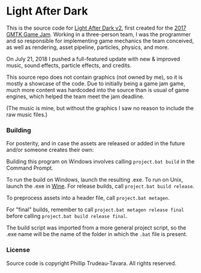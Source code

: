# Light After Dark
This is the source code for [Light After Dark v2](http://philliptrudeau.itch.io/light-after-dark), first created for the [2017 GMTK Game Jam](https://itch.io/jam/gmtk-jam/rate/159828). Working in a three-person team, I was the programmer and so responsible for implementing game mechanics the team conceived, as well as rendering, asset pipeline, particles, physics, and more.

On July 21, 2018 I pushed a full-featured update with new & improved music, sound effects, particle effects, and credits.

This source repo does not contain graphics (not owned by me), so it is mostly a showcase of the code. Due to initially being a game jam game, much more content was hardcoded into the source than is usual of game engines, which helped the team meet the jam deadline.

(The music is mine, but without the graphics I saw no reason to include the raw music files.)

### Building
For posterity, and in case the assets are released or added in the future and/or someone creates their own:

Building this program on Windows involves calling `project.bat build` in the Command Prompt.	

To run the build on Windows, launch the resulting .exe. To run on Unix, launch the .exe in [Wine](https://www.winehq.org/).
For release builds, call `project.bat build release`.

To preprocess assets into a header file, call `project.bat metagen`.

For "final" builds, remember to call `project.bat metagen release final` before calling `project.bat build release final`.

The build script was imported from a more general project script, so the .exe name will be the name of the folder in which the `.bat` file is present.

### License
Source code is copyright Phillip Trudeau-Tavara. All rights reserved.
